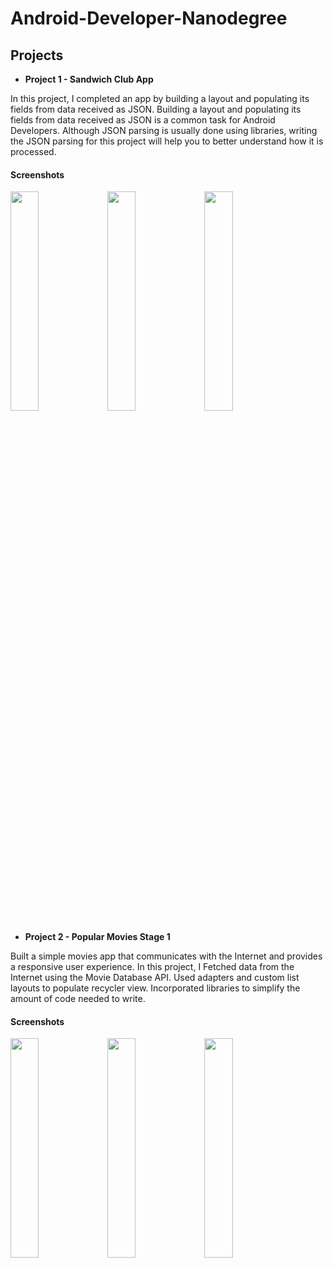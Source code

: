 # Android-Developer-Nanodegree

## Projects

* **Project 1 - Sandwich Club App**

In this project, I completed an app by building a layout and populating its fields from data received as JSON.
Building a layout and populating its fields from data received as JSON is a common task for Android Developers. Although JSON parsing is usually done using libraries, writing the JSON parsing for this project will help you to better understand how it is processed.

#### Screenshots
<img src="https://i.imgur.com/Dnnvd4B.png" width="30%"> <img src="https://i.imgur.com/xdM0UZq.png" width="30%"> <img src="https://i.imgur.com/2kll0Gx.png" width="30%"> 


* **Project 2 - Popular Movies Stage 1**

Built a simple movies app that communicates with the Internet and provides a responsive user experience. In this project, I Fetched data from the Internet using the Movie Database API. Used adapters and custom list layouts to populate recycler view. Incorporated libraries to simplify the amount of code needed to write.

#### Screenshots
<img src="https://i.imgur.com/TIPvgbD.jpg" width="30%"> <img src="https://i.imgur.com/amG2snE.jpg" width="30%"> <img src="https://i.imgur.com/O83AXoR.jpg" width="30%"> 
